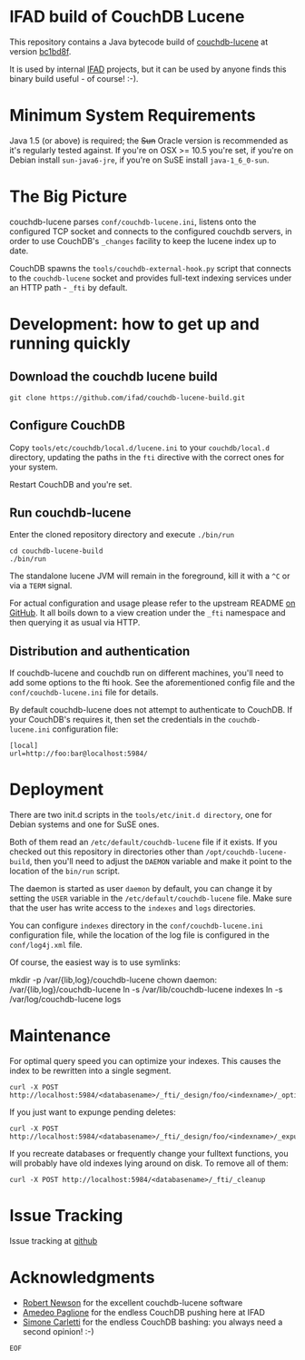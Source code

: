 IFAD build of CouchDB Lucene
============================

This repository contains a Java bytecode build of
[couchdb-lucene](https://github.com/rnewson/couchdb-lucene) at version
[bc1bd8f](https://github.com/rnewson/couchdb-lucene/tree/bc1bd8f).

It is used by internal [IFAD](http://www.ifad.org) projects, but it can be
used by anyone finds this binary build useful - of course! :-).


Minimum System Requirements
===========================

Java 1.5 (or above) is required; the <strike>Sun</strike> Oracle version is
recommended as it's regularly tested against. If you're on OSX &gt;= 10.5
you're set, if you're on Debian install `sun-java6-jre`, if you're on SuSE
install `java-1_6_0-sun`.


The Big Picture
===============

couchdb-lucene parses `conf/couchdb-lucene.ini`, listens onto the configured
TCP socket and connects to the configured couchdb servers, in order to use
CouchDB's `_changes` facility to keep the lucene index up to date.

CouchDB spawns the `tools/couchdb-external-hook.py` script that connects to
the `couchdb-lucene` socket and provides full-text indexing services under
an HTTP path - `_fti` by default.

Development: how to get up and running quickly
==============================================

Download the couchdb lucene build
---------------------------------

    git clone https://github.com/ifad/couchdb-lucene-build.git

Configure CouchDB
-----------------

Copy `tools/etc/couchdb/local.d/lucene.ini` to your `couchdb/local.d`
directory, updating the paths in the `fti` directive with the correct
ones for your system.

Restart CouchDB and you're set.

Run couchdb-lucene
------------------

Enter the cloned repository directory and execute `./bin/run`

    cd couchdb-lucene-build
    ./bin/run

The standalone lucene JVM will remain in the foreground, kill it with a `^C`
or via a `TERM` signal.

For actual configuration and usage please refer to the upstream README [on
GitHub](https://github.com/rnewson/couchdb-lucene). It all boils down to a
view creation under the `_fti` namespace and then querying it as usual via
HTTP.


Distribution and authentication
-------------------------------

If couchdb-lucene and couchdb run on different machines, you'll need to add
some options to the fti hook. See the aforementioned config file and the
`conf/couchdb-lucene.ini` file for details.

By default couchdb-lucene does not attempt to authenticate to CouchDB. If your
CouchDB's requires it, then set the credentials in the `couchdb-lucene.ini`
configuration file:

    [local]
    url=http://foo:bar@localhost:5984/


Deployment
==========

There are two init.d scripts in the `tools/etc/init.d directory`, one
for Debian systems and one for SuSE ones.

Both of them read an `/etc/default/couchdb-lucene` file if it exists.
If you checked out this repository in directories other than
`/opt/couchdb-lucene-build`, then you'll need to adjust the `DAEMON`
variable and make it point to the location of the `bin/run` script.

The daemon is started as user `daemon` by default, you can change it
by setting the `USER` variable in the `/etc/default/couchdb-lucene`
file. Make sure that the user has write access to the `indexes` and
`logs` directories.

You can configure `indexes` directory in the `conf/couchdb-lucene.ini`
configuration file, while the location of the log file is configured
in the `conf/log4j.xml` file.

Of course, the easiest way is to use symlinks:

   mkdir -p /var/{lib,log}/couchdb-lucene
   chown daemon: /var/{lib,log}/couchdb-lucene
   ln -s /var/lib/couchdb-lucene indexes
   ln -s /var/log/couchdb-lucene logs

Maintenance
===========

For optimal query speed you can optimize your indexes. This causes the index
to be rewritten into a single segment.

    curl -X POST http://localhost:5984/<databasename>/_fti/_design/foo/<indexname>/_optimize

If you just want to expunge pending deletes:

    curl -X POST http://localhost:5984/<databasename>/_fti/_design/foo/<indexname>/_expunge

If you recreate databases or frequently change your fulltext functions, you
will probably have old indexes lying around on disk. To remove all of them:

    curl -X POST http://localhost:5984/<databasename>/_fti/_cleanup


Issue Tracking
==============

Issue tracking at [github](http://github.com/ifad/couchdb-lucene-build/issues)


Acknowledgments
===============

* [Robert Newson](https://github.com/rnewson) for the excellent couchdb-lucene
  software
* [Amedeo Paglione](https://github.com/amedeo) for the endless CouchDB pushing
  here at IFAD
* [Simone Carletti](https://github.com/weppos) for the endless CouchDB bashing:
  you always need a second opinion! :-)

`EOF`
